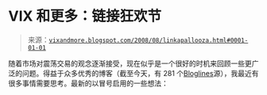 <!--yml

分类：未分类

日期：2024-05-18 18:29:36

-->

# VIX 和更多：链接狂欢节

> 来源：[`vixandmore.blogspot.com/2008/08/linkapallooza.html#0001-01-01`](http://vixandmore.blogspot.com/2008/08/linkapallooza.html#0001-01-01)

随着市场对震荡交易的观念逐渐接受，现在似乎是一个很好的时机来回顾一些更广泛的问题。得益于众多优秀的博客（截至今天，有 281 个[Bloglines](http://vixandmore.blogspot.com/search/label/Bloglines)源），我最近有很多事情需要思考。最新的以冒号启用的一些想法：
